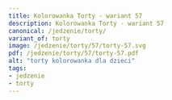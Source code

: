 ```yaml
---
title: Kolorowanka Torty - wariant 57
description: Kolorowanka Torty - wariant 57
canonical: /jedzenie/torty/
variant_of: torty
image: /jedzenie/torty/57/torty-57.svg
pdf: /jedzenie/torty/57/torty-57.pdf
alt: "torty kolorowanka dla dzieci"
tags:
- jedzenie
- torty
---
```

